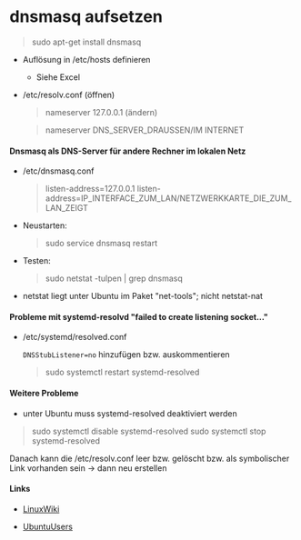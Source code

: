 # dnsmasq aufsetzen

> sudo apt-get install dnsmasq

* Auflösung in /etc/hosts definieren

  * Siehe Excel

* /etc/resolv.conf (öffnen)

  > nameserver 127.0.0.1 (ändern)

  > nameserver DNS_SERVER_DRAUSSEN/IM INTERNET

#### Dnsmasq als DNS-Server für andere Rechner im lokalen Netz

* /etc/dnsmasq.conf

  > listen-address=127.0.0.1 listen-address=IP_INTERFACE_ZUM_LAN/NETZWERKKARTE_DIE_ZUM_LAN_ZEIGT

* Neustarten:

  > sudo service dnsmasq restart

* Testen:

  > sudo netstat -tulpen | grep dnsmasq

* netstat liegt unter Ubuntu im Paket "net-tools"; nicht netstat-nat

#### Probleme mit systemd-resolvd "failed to create listening socket..."

* /etc/systemd/resolved.conf

  `DNSStubListener=no` hinzufügen bzw. auskommentieren

  > sudo systemctl restart systemd-resolved

#### Weitere Probleme

* unter Ubuntu muss systemd-resolved deaktiviert werden

> sudo systemctl disable systemd-resolved sudo systemctl stop systemd-resolved

Danach kann die /etc/resolv.conf leer bzw. gelöscht bzw. als symbolischer Link vorhanden sein -> dann neu erstellen

#### Links

* [LinuxWiki](https://linuxwiki.org/dnsmasq)

* [UbuntuUsers](https://wiki.ubuntuusers.de/Dnsmasq/)